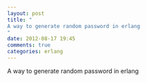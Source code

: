 ```yaml
---
layout: post
title: "
A way to generate random password in erlang
"
date: 2012-08-17 19:45
comments: true
categories: erlang
---
```


A way to generate random password in erlang

